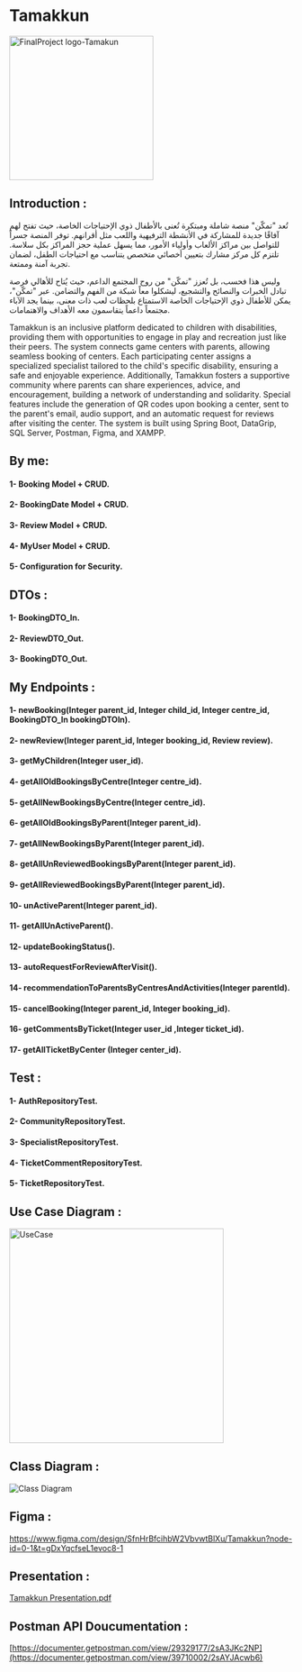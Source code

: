 # Tamakkun
<img width="256" alt="FinalProject logo-Tamakun" src="https://github.com/user-attachments/assets/64257a71-e45e-4396-8419-a2875cac1f57" />



## Introduction :
تُعد "تمكّن" منصة شاملة ومبتكرة تُعنى بالأطفال ذوي الإحتياجات الخاصة، حيث تفتح لهم آفاقًا جديدة للمشاركة في الأنشطة الترفيهية واللعب مثل أقرانهم. توفر المنصة جسراً للتواصل بين مراكز الألعاب وأولياء الأمور، مما يسهل عملية حجز المراكز بكل سلاسة. تلتزم كل مركز مشارك بتعيين أخصائي متخصص يتناسب مع احتياجات الطفل، لضمان تجربة آمنة وممتعة.

وليس هذا فحسب، بل تُعزز "تمكّن" من روح المجتمع الداعم، حيث يُتاح للأهالي فرصة تبادل الخبرات والنصائح والتشجيع، ليشكلوا معاً شبكة من الفهم والتضامن. عبر "تمكّن"، يمكن للأطفال ذوي الإحتياجات الخاصة الاستمتاع بلحظات لعب ذات معنى، بينما يجد الآباء مجتمعاً داعماً يتقاسمون معه الأهداف والاهتمامات.



Tamakkun is an inclusive platform dedicated to children with disabilities, providing them with opportunities to engage in play and recreation just like their peers. The system connects game centers with parents, allowing seamless booking of centers. Each participating center assigns a specialized specialist tailored to the child's specific disability, ensuring a safe and enjoyable experience. Additionally, Tamakkun fosters a supportive community where parents can share experiences, advice, and encouragement, building a network of understanding and solidarity. Special features include the generation of QR codes upon booking a center, sent to the parent's email, audio support, and an automatic request for reviews after visiting the center. The system is built using Spring Boot, DataGrip, SQL Server, Postman, Figma, and XAMPP.

## By me:


#### 1- Booking Model + CRUD.
#### 2- BookingDate Model + CRUD.
#### 3- Review Model + CRUD.
#### 4- MyUser Model + CRUD.
#### 5- Configuration for Security.

## DTOs :


#### 1- BookingDTO_In.
#### 2- ReviewDTO_Out.
#### 3- BookingDTO_Out.

## My Endpoints :


#### 1- newBooking(Integer parent_id, Integer child_id, Integer centre_id, BookingDTO_In bookingDTOIn).
#### 2- newReview(Integer parent_id, Integer booking_id, Review review).
#### 3- getMyChildren(Integer user_id).
#### 4- getAllOldBookingsByCentre(Integer centre_id).
#### 5- getAllNewBookingsByCentre(Integer centre_id).
#### 6- getAllOldBookingsByParent(Integer parent_id).
#### 7- getAllNewBookingsByParent(Integer parent_id).
#### 8- getAllUnReviewedBookingsByParent(Integer parent_id).
#### 9- getAllReviewedBookingsByParent(Integer parent_id).
#### 10- unActiveParent(Integer parent_id).
#### 11- getAllUnActiveParent().
#### 12- updateBookingStatus().
#### 13- autoRequestForReviewAfterVisit().
#### 14- recommendationToParentsByCentresAndActivities(Integer parentId).
#### 15- cancelBooking(Integer parent_id, Integer booking_id).
#### 16- getCommentsByTicket(Integer user_id ,Integer ticket_id).
#### 17- getAllTicketByCenter (Integer center_id).


## Test :


#### 1- AuthRepositoryTest.
#### 2- CommunityRepositoryTest.
#### 3- SpecialistRepositoryTest.
#### 4- TicketCommentRepositoryTest.
#### 5- TicketRepositoryTest.

## Use Case Diagram :
<img width="381" alt="UseCase" src="https://github.com/user-attachments/assets/73031e0e-8925-40b4-a560-9f7ed92969e4" />


## Class Diagram : 
![Class Diagram](https://github.com/user-attachments/assets/31a49ce1-9c4a-4809-9051-b029d7c5fe23)

## Figma :
https://www.figma.com/design/SfnHrBfcihbW2VbvwtBlXu/Tamakkun?node-id=0-1&t=gDxYqcfseL1evoc8-1


## Presentation :
[Tamakkun Presentation.pdf](https://github.com/user-attachments/files/18326449/Tamakkun.Presentation.pdf)


## Postman API Doucumentation : 
[https://documenter.getpostman.com/view/29329177/2sA3JKc2NP](https://documenter.getpostman.com/view/39710002/2sAYJAcwb6)

